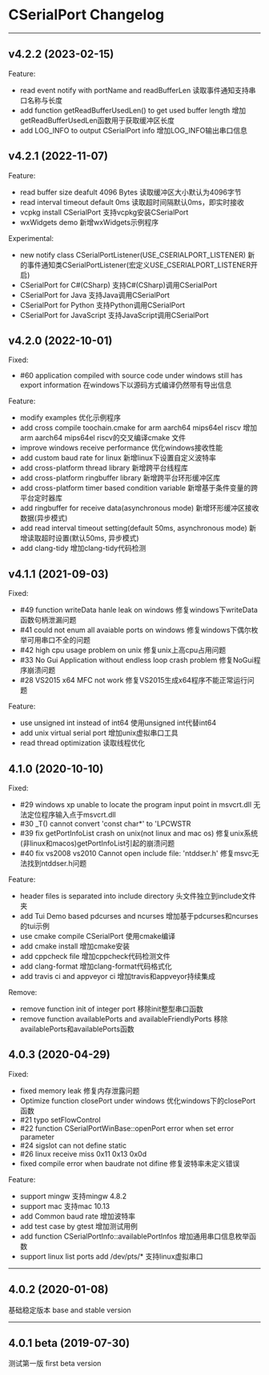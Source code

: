 # CSerialPort Changelog


---

## v4.2.2 (2023-02-15)
Feature:
* read event notify with portName and readBufferLen 读取事件通知支持串口名称与长度
* add function getReadBufferUsedLen() to get used buffer length 增加getReadBufferUsedLen函数用于获取缓冲区长度
* add LOG_INFO to output CSerialPort info 增加LOG_INFO输出串口信息

## v4.2.1 (2022-11-07)

Feature:
* read buffer size deafult 4096 Bytes 读取缓冲区大小默认为4096字节
* read interval timeout default 0ms  读取超时间隔默认0ms，即实时接收
* vcpkg install CSerialPort 支持vcpkg安装CSerialPort
* wxWidgets demo 新增wxWidgets示例程序

Experimental:
* new notify class CSerialPortListener(USE_CSERIALPORT_LISTENER) 新的事件通知类CSerialPortListener(宏定义USE_CSERIALPORT_LISTENER开启)
* CSerialPort for C#(CSharp)  支持C#(CSharp)调用CSerialPort
* CSerialPort for Java 支持Java调用CSerialPort
* CSerialPort for Python 支持Python调用CSerialPort
* CSerialPort for JavaScript 支持JavaScript调用CSerialPort

## v4.2.0 (2022-10-01)

Fixed:
* #60 application compiled with source code under windows still has export information 在windows下以源码方式编译仍然带有导出信息

Feature:
* modify examples 优化示例程序
* add cross compile toochain.cmake for arm aarch64 mips64el riscv 增加arm aarch64 mips64el riscv的交叉编译cmake 文件
* improve windows receive performance 优化windows接收性能
* add custom baud rate for linux 新增linux下设置自定义波特率
* add cross-platform thread library 新增跨平台线程库
* add cross-platform ringbuffer library 新增跨平台环形缓冲区库
* add cross-platform timer based condition variable 新增基于条件变量的跨平台定时器库
* add ringbuffer for receive data(asynchronous mode) 新增环形缓冲区接收数据(异步模式)
* add read interval timeout setting(default 50ms, asynchronous mode) 新增读取超时设置(默认50ms, 异步模式)
* add clang-tidy 增加clang-tidy代码检测

## v4.1.1 (2021-09-03)

Fixed:
* #49 function writeData hanle leak on windows 修复windows下writeData函数句柄泄漏问题
* #41 could not enum all avaiable ports on windows 修复windows下偶尔枚举可用串口不全的问题
* #42 high cpu usage problem on unix 修复unix上高cpu占用问题
* #33 No Gui Application without endless loop crash problem 修复NoGui程序崩溃问题
* #28 VS2015 x64 MFC not work 修复VS2015生成x64程序不能正常运行问题

Feature:
* use unsigned int instead of int64 使用unsigned int代替int64
* add unix virtual serial port 增加unix虚拟串口工具
* read thread optimization 读取线程优化

## 4.1.0 (2020-10-10)

Fixed:
* #29 windows xp unable to locate the program input point in msvcrt.dll 无法定位程序输入点于msvcrt.dll
* #30 _T() cannot convert 'const char*' to 'LPCWSTR
* #39 fix getPortInfoList crash on unix(not linux and mac os) 修复unix系统(非linux和macos)getPortInfoList引起的崩溃问题
* #40 fix vs2008 vs2010 Cannot open include file: 'ntddser.h' 修复msvc无法找到ntddser.h问题

Feature:
* header files is separated into include directory 头文件独立到include文件夹
* add Tui Demo based pdcurses and ncurses 增加基于pdcurses和ncurses的tui示例
* use cmake compile CSerialPort 使用cmake编译
* add cmake install 增加cmake安装
* add cppcheck file 增加cppcheck代码检测文件
* add clang-format 增加clang-format代码格式化
* add travis ci and appveyor ci 增加travis和appveyor持续集成

Remove:
* remove function init of integer port 移除init整型串口函数
* remove function availablePorts and availableFriendlyPorts 移除availablePorts和availablePorts函数

## 4.0.3 (2020-04-29)

Fixed:
* fixed memory leak 修复内存泄露问题
* Optimize function closePort under windows 优化windows下的closePort函数
* #21 typo setFlowControl
* #22 function CSerialPortWinBase::openPort error when set error parameter
* #24 sigslot can not define static
* #26 linux receive miss 0x11 0x13 0x0d
* fixed compile error when baudrate not difine 修复波特率未定义错误

Feature:
* support mingw 支持mingw 4.8.2
* support mac 支持mac 10.13
* add Common baud rate 增加波特率
* add test case by gtest 增加测试用例
* add function CSerialPortInfo::availablePortInfos 增加通用串口信息枚举函数
* support linux list ports add /dev/pts/* 支持linux虚拟串口

---
## 4.0.2 (2020-01-08)

基础稳定版本
base and stable version

---
## 4.0.1 beta (2019-07-30)

测试第一版
first beta version

